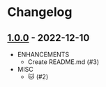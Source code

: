 # Changelog
## [1.0.0](https://github.com/anbraten/test-ready-release-go/releases/tag/1.0.0) - 2022-12-10

* ENHANCEMENTS
  * Create README.md (#3)
* MISC
  * :cat: (#2)
